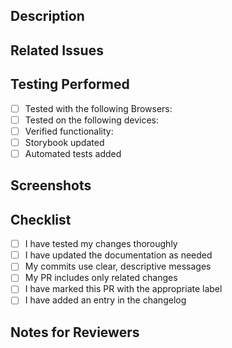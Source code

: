 ## Description
<!-- Provide a brief description of the changes in this PR -->

## Related Issues
<!-- Link any related issues using #issue_number format -->

## Testing Performed
<!-- Describe the testing you've done -->

- [ ] Tested with the following Browsers: <!-- [Chrome, Firefox, Safari, etc] -->
- [ ] Tested on the following devices: <!-- [MacBook Pro, iPhone 13, iPad, etc] -->
- [ ] Verified functionality: <!-- [Tested this functionality manually, automated, etc] -->
- [ ] Storybook updated
- [ ] Automated tests added

<!--
### Testing or Reproduction Steps

### Testing/Reproduction Steps
1. Navigate to [specific page]
2. Click on [specific element]
3. Observe [expected behavior]
-->

## Screenshots
<!-- If applicable, add screenshots to help explain your changes -->

## Checklist
<!-- Mark items with 'x' as completed -->

- [ ] I have tested my changes thoroughly
- [ ] I have updated the documentation as needed
- [ ] My commits use clear, descriptive messages
- [ ] My PR includes only related changes
- [ ] I have marked this PR with the appropriate label
- [ ] I have added an entry in the changelog

## Notes for Reviewers
<!-- Add any notes that might help reviewers understand your changes. -->

<!--
### Configuration Required
- Environment variables:
- Feature flags:
- Database changes:

### Known Limitations
-

### Performance Considerations
-

### Alternative Approaches Considered
-

### Future Improvements
-
-->
